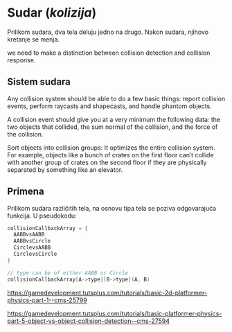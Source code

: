 # Sudar (*kolizija*)

Prilikom sudara, dva tela deluju jedno na drugo. Nakon sudara, njihovo kretanje se menja.

we need to make a distinction between collision detection and collision response.

## Sistem sudara

Any collision system should be able to do a few basic things: report collision events, perform raycasts and shapecasts, and handle phantom objects.

A collision event should give you at a very minimum the following data: the two objects that collided, the sum normal of the collision, and the force of the collision.

Sort objects into collision groups: It optimizes the entire collision system. For example, objects like a bunch of crates on the first floor can’t collide with another group of crates on the second floor if they are physically separated by something like an elevator.

## Primena

Prilikom sudara različitih tela, na osnovu tipa tela se poziva odgovarajuća funkcija. U pseudokodu:
```java
collisionCallbackArray = {
  AABBvsAABB
  AABBvsCircle
  CirclevsAABB
  CirclevsCircle
}

// type can be of either AABB or Circle
collisionCallbackArray[A->type][B->type](A, B)
```

https://gamedevelopment.tutsplus.com/tutorials/basic-2d-platformer-physics-part-1--cms-25799

https://gamedevelopment.tutsplus.com/tutorials/basic-platformer-physics-part-5-object-vs-object-collision-detection--cms-27594
